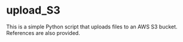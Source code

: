# upload_S3
This is a simple Python script that uploads files to an AWS S3 bucket. References are also provided.
